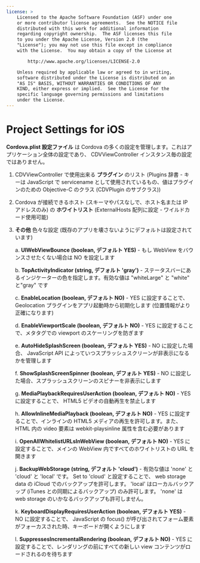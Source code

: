 ```yaml
---
license: >
    Licensed to the Apache Software Foundation (ASF) under one
    or more contributor license agreements.  See the NOTICE file
    distributed with this work for additional information
    regarding copyright ownership.  The ASF licenses this file
    to you under the Apache License, Version 2.0 (the
    "License"); you may not use this file except in compliance
    with the License.  You may obtain a copy of the License at

        http://www.apache.org/licenses/LICENSE-2.0

    Unless required by applicable law or agreed to in writing,
    software distributed under the License is distributed on an
    "AS IS" BASIS, WITHOUT WARRANTIES OR CONDITIONS OF ANY
    KIND, either express or implied.  See the License for the
    specific language governing permissions and limitations
    under the License.
---
```


Project Settings for iOS
========================

**Cordova.plist 設定ファイル** は Cordova の多くの設定を管理します。これはアプリケーション全体の設定であり、 CDVViewController インスタンス毎の設定ではありません。

1. CDVViewController で使用出来る **プラグイン** のリスト (Plugins 辞書 - キーは JavaScript で servicename として使用されているもの、値はプラグインのための Objective-C のクラス (CDVPlugin のサブクラス))
2. Cordova が接続できるホスト (スキーマやパスなしで、ホスト名または IP アドレスのみ) の **ホワイトリスト** (ExternalHosts 配列に設定 - ワイルドカード使用可能)
3. **その他** 色々な設定 (既存のアプリを壊さないようにデフォルトは設定されています)

    a. **UIWebViewBounce (boolean, デフォルト YES)** - もし WebView をバウンスさせたくない場合は NO を設定します

    b. **TopActivityIndicator (string, デフォルト 'gray')** - ステータスバーにあるインジケーターの色を指定します。有効な値は "whiteLarge" と "white" と"gray" です

    c. **EnableLocation (boolean, デフォルト NO)** - YES に設定することで、 Geolocation プラグインをアプリ起動時から初期化します (位置情報がより正確になります)

    d. **EnableViewportScale (boolean, デフォルト NO)** - YES に設定することで、メタタグでの viewport のスケーリングを防ぎます

    e. **AutoHideSplashScreen (boolean, デフォルト YES)** - NO に設定した場合、 JavaScript API によっていつスプラッシュスクリーンが非表示になるかを管理します

    f. **ShowSplashScreenSpinner (boolean, デフォルト YES)** - NO に設定した場合、スプラッシュスクリーンのスピナーを非表示にします

    g. **MediaPlaybackRequiresUserAction (boolean, デフォルト NO)** - YES に設定することで、 HTML5 ビデオの自動再生を禁止します

    h. **AllowInlineMediaPlayback (boolean, デフォルト NO)** - YES に設定することで、インラインの HTML5 メディアの再生を許可します。また、 HTML 内の video 要素は webkit-playsinline 属性を含む必要があります

    i. **OpenAllWhitelistURLsInWebView (boolean, デフォルト NO)** - YES に設定することで、メインの WebView 内ですべてのホワイトリストの URL を開きます

    j. **BackupWebStorage (string, デフォルト 'cloud')** - 有効な値は 'none' と 'cloud' と 'local' です。 Set to 'cloud' と設定することで、 web storage data の iCloud でのバックアップを許可します。 'local' はローカルバックアップ (iTunes との同期によるバックアップ) のみ許可します。 'none' は web storage のいかなるバックアップも許可しません。

    k. **KeyboardDisplayRequiresUserAction (boolean, デフォルト YES)** - NO に設定することで、 JavaScript の focus() が呼び出されてフォーム要素がフォーカスされた時、キーボードが開くようにします

    l. **SuppressesIncrementalRendering (boolean, デフォルト NO)** - YES に設定することで、レンダリングの前にすべての新しい view コンテンツがロードされるのを待ちます
